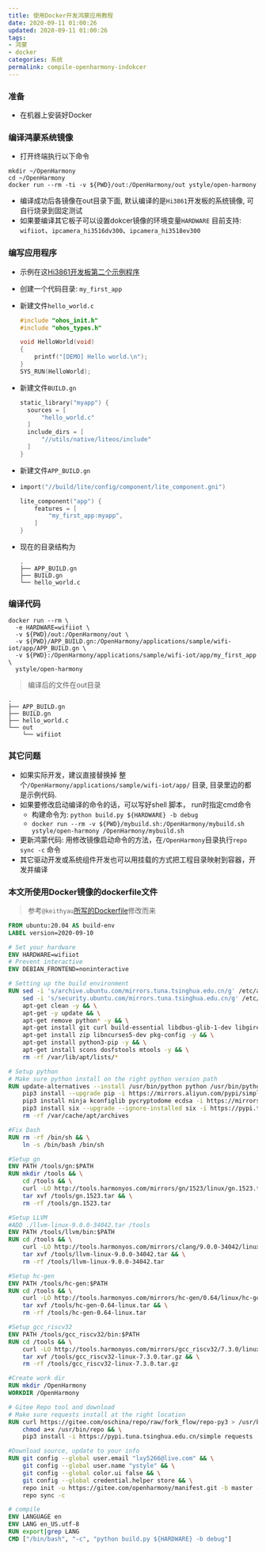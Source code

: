 ```yaml
---
title: 使用Docker开发鸿蒙应用教程
date: 2020-09-11 01:00:26
updated: 2020-09-11 01:00:26
tags:
- 鸿蒙
- docker
categories: 系统
permalink: compile-openharmony-indokcer
---
```


### 准备

- 在机器上安装好Docker

### 编译鸿蒙系统镜像

- 打开终端执行以下命令

```shell
mkdir ~/OpenHarmony
cd ~/OpenHarmony
docker run --rm -ti -v ${PWD}/out:/OpenHarmony/out ystyle/open-harmony
```

- 编译成功后各镜像在out目录下面, 默认编译的是`Hi3861`开发板的系统镜像, 可自行烧录到固定测试
- 如果要编译其它板子可以设置dokcer镜像的环境变量`HARDWARE` 目前支持: `wifiiot`、`ipcamera_hi3516dv300`、`ipcamera_hi3518ev300`

### 编写应用程序

- 示例在这[Hi3861开发板第二个示例程序](https://openharmony.gitee.com/openharmony/docs/blob/master/quick-start/Hi3861%E5%BC%80%E5%8F%91%E6%9D%BF%E7%AC%AC%E4%BA%8C%E4%B8%AA%E7%A4%BA%E4%BE%8B%E7%A8%8B%E5%BA%8F.md)
- 创建一个代码目录: `my_first_app`
- 新建文件`hello_world.c`

  ```c
  #include "ohos_init.h"
  #include "ohos_types.h"

  void HelloWorld(void)
  {
      printf("[DEMO] Hello world.\n");
  }
  SYS_RUN(HelloWorld);
  ```
- 新建文件`BUILD.gn`

  ```c
  static_library("myapp") {
    sources = [
        "hello_world.c"
    ]
    include_dirs = [
        "//utils/native/liteos/include"
    ]
  }
  ```
- 新建文件`APP_BUILD.gn`
- ```c
  import("//build/lite/config/component/lite_component.gni")

  lite_component("app") {
      features = [
          "my_first_app:myapp",
      ]
  }
  ```
- 现在的目录结构为

  ```shell
  .
  ├── APP_BUILD.gn
  ├── BUILD.gn
  └── hello_world.c
  ```

### 编译代码

```shell
docker run --rm \
  -e HARDWARE=wifiiot \
  -v ${PWD}/out:/OpenHarmony/out \
  -v ${PWD}/APP_BUILD.gn:/OpenHarmony/applications/sample/wifi-iot/app/APP_BUILD.gn \
  -v ${PWD}:/OpenHarmony/applications/sample/wifi-iot/app/my_first_app \
  ystyle/open-harmony
```

> 编译后的文件在out目录
```
.
├── APP_BUILD.gn
├── BUILD.gn
├── hello_world.c
└── out
    └── wifiiot
```


### 其它问题
- 如果实际开发，建议直接替换掉 整个`/OpenHarmony/applications/sample/wifi-iot/app/` 目录, 目录里边的都是示例代码.
- 如果要修改启动编译的命令的话，可以写好shell 脚本， run时指定cmd命令
  - 构建命令为: `python build.py ${HARDWARE} -b debug`
  - `docker run --rm -v ${PWD}/mybuild.sh:/OpenHarmony/mybuild.sh ystyle/open-harmony /OpenHarmony/mybuild.sh`
- 更新鸿蒙代码: 用修改镜像启动命令的方法，在`/OpenHarmony`目录执行`repo sync -c` 命令
- 其它驱动开发或系统组件开发也可以用挂载的方式把工程目录映射到容器，开发并编译

### 本文所使用Docker镜像的dockerfile文件
>参考`@keithyau`[所写的Dockerfile](https://openharmony.gitee.com/keithyau/build_lite/blob/master/Dockerfile20.04)修改而来


```dockerfile
FROM ubuntu:20.04 AS build-env
LABEL version=2020-09-10

# Set your hardware
ENV HARDWARE=wifiiot
# Prevent interactive
ENV DEBIAN_FRONTEND=noninteractive

# Setting up the build environment
RUN sed -i 's/archive.ubuntu.com/mirrors.tuna.tsinghua.edu.cn/g' /etc/apt/sources.list && \
    sed -i 's/security.ubuntu.com/mirrors.tuna.tsinghua.edu.cn/g' /etc/apt/sources.list && \
    apt-get clean -y && \
    apt-get -y update && \
    apt-get remove python* -y && \
    apt-get install git curl build-essential libdbus-glib-1-dev libgirepository1.0-dev -y && \
    apt-get install zip libncurses5-dev pkg-config -y && \
    apt-get install python3-pip -y && \
    apt-get install scons dosfstools mtools -y && \
    rm -rf /var/lib/apt/lists/*

# Setup python
# Make sure python install on the right python version path
RUN update-alternatives --install /usr/bin/python python /usr/bin/python3.8 1 && \
    pip3 install --upgrade pip -i https://mirrors.aliyun.com/pypi/simple && \
    pip3 install ninja kconfiglib pycryptodome ecdsa -i https://mirrors.aliyun.com/pypi/simple && \
    pip3 install six --upgrade --ignore-installed six -i https://pypi.tuna.tsinghua.edu.cn/simple && \
    rm -rf /var/cache/apt/archives

#Fix Dash
RUN rm -rf /bin/sh && \
    ln -s /bin/bash /bin/sh

#Setup gn
ENV PATH /tools/gn:$PATH
RUN mkdir /tools && \
    cd /tools && \
    curl -LO http://tools.harmonyos.com/mirrors/gn/1523/linux/gn.1523.tar && \
    tar xvf /tools/gn.1523.tar && \
    rm -rf /tools/gn.1523.tar

#Setup LLVM
#ADD ./llvm-linux-9.0.0-34042.tar /tools
ENV PATH /tools/llvm/bin:$PATH
RUN cd /tools && \
    curl -LO http://tools.harmonyos.com/mirrors/clang/9.0.0-34042/linux/llvm-linux-9.0.0-34042.tar && \
    tar xvf /tools/llvm-linux-9.0.0-34042.tar && \
    rm -rf /tools/llvm-linux-9.0.0-34042.tar

#Setup hc-gen
ENV PATH /tools/hc-gen:$PATH
RUN cd /tools && \
    curl -LO http://tools.harmonyos.com/mirrors/hc-gen/0.64/linux/hc-gen-0.64-linux.tar && \
    tar xvf /tools/hc-gen-0.64-linux.tar && \
    rm -rf /tools/hc-gen-0.64-linux.tar

#Setup gcc_riscv32
ENV PATH /tools/gcc_riscv32/bin:$PATH
RUN cd /tools && \
    curl -LO http://tools.harmonyos.com/mirrors/gcc_riscv32/7.3.0/linux/gcc_riscv32-linux-7.3.0.tar.gz && \
    tar xvf /tools/gcc_riscv32-linux-7.3.0.tar.gz && \
    rm -rf /tools/gcc_riscv32-linux-7.3.0.tar.gz

#Create work dir
RUN mkdir /OpenHarmony
WORKDIR /OpenHarmony

# Gitee Repo tool and download
# Make sure requests install at the right location
RUN curl https://gitee.com/oschina/repo/raw/fork_flow/repo-py3 > /usr/bin/repo && \
    chmod a+x /usr/bin/repo && \
    pip3 install -i https://pypi.tuna.tsinghua.edu.cn/simple requests

#Download source, update to your info
RUN git config --global user.email "lxy5266@live.com" && \
    git config --global user.name "ystyle" && \
    git config --global color.ui false && \
    git config --global credential.helper store && \
    repo init -u https://gitee.com/openharmony/manifest.git -b master --repo-branch=stable --no-repo-verify && \
    repo sync -c

# compile
ENV LANGUAGE en
ENV LANG en_US.utf-8
RUN export|grep LANG
CMD ["/bin/bash", "-c", "python build.py ${HARDWARE} -b debug"]
```
